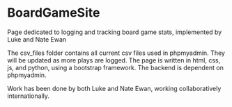 # BoardGameSite
Page dedicated to logging and tracking board game stats, implemented by Luke and Nate Ewan

The csv_files folder contains all current csv files used in phpmyadmin. They will be updated as more plays are logged. The page is written in html, css, js, and python, using a bootstrap framework. The backend is dependent on phpmyadmin. 

Work has been done by both Luke and Nate Ewan, working collaboratively internationally. 
